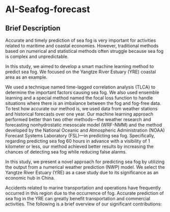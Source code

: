 # AI-Seafog-forecast

## Brief Description

Accurate and timely prediction of sea fog is very important for activities related to maritime and coastal economies. However, traditional methods based on numerical and statistical methods often struggle because sea fog is complex and unpredictable. 

In this study, we aimed to develop a smart machine learning method to predict sea fog. We focused on the Yangtze River Estuary (YRE) coastal area as an example. 



We used a technique named time-lagged correlation analysis (TLCA) to determine the important factors causing sea fog. We also used ensemble learning and a special method named the focal loss function to handle situations where there is an imbalance between the fog and fog-free data. To test how accurate our method is, we used data from weather stations and historical forecasts over one year. Our machine learning approach performed better than two other methods—the weather research and forecasting nonhydrostatic mesoscale model (WRF-NMM) and the method developed by the National Oceanic and Atmospheric Administration (NOAA) Forecast Systems Laboratory (FSL)—in predicting sea fog. Specifically, regarding predicting sea fog 60 hours in advance with a visibility of 1 kilometer or less, our method achieved better results by increasing the chances of detecting sea fog while reducing false alarms.

In this study, we present a novel approach for predicting sea fog by utilizing the output from a numerical weather prediction (NWP) model. We select the Yangtze River Estuary (YRE) as a case study due to its significance as an economic hub in China.



Accidents related to marine transportation and operations have frequently occurred in this region due to the occurrence of fog. Accurate prediction of sea fog in the YRE can greatly benefit transportation and commercial activities. The following is a brief overview of our significant contributions:



